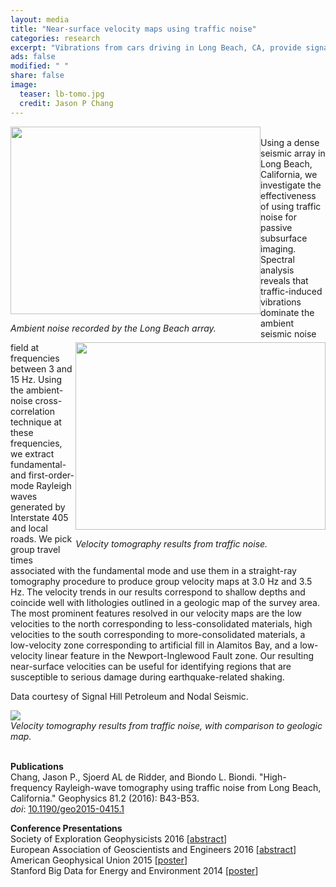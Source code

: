 ```yaml
---                                                                             
layout: media                                                                   
title: "Near-surface velocity maps using traffic noise"
categories: research
excerpt: "Vibrations from cars driving in Long Beach, CA, provide signal that can be harnessed for estimating seismic velocities."
ads: false                                                                       
modified: " "
share: false                                                                    
image:
  teaser: lb-tomo.jpg
  credit: Jason P Chang
---                                                                             
```


<style>
.imgContainerL{
    float:left;
}
.imgContainerR{
    float:right;
}
</style>

<div class="image12">
    <div class="imgContainerL">
        <img src="{{ site.url }}/images/sh-noise-movie-high.gif" width="400" height="300"/>
        <p><em>Ambient noise recorded by the Long Beach array.</em></p>
    </div>
    <div class="imgContainerR">
        <img src="{{ site.url }}/images/sh-noise-movie-high.gif" width="400" height="300" />
        <p><em>Velocity tomography results from traffic noise.</em></p>
    </div>
</div>
<!--<div class="image-wrap">
<img src="{{ site.url }}/images/sh-noise-movie-high.gif" width="400" height="30" />
<div><br /><em>Ambient noise recorded by the Long Beach array.!!</em></div>
<img src="{{ site.url }}/images/sh-master3-sym-movie-high35.gif" width="400" height="300" />
<div><br /><em>Example of a virtual source generated from ambient noise.</em></div>
<img src="{{ site.url }}/images/{{page.image.teaser}}" />
<div><br /><em>Velocity tomography results from traffic noise.</em></div>
</div>-->
<div>
<p>
<br />
Using a dense seismic array in Long Beach, California, we investigate the effectiveness of using traffic noise for passive subsurface imaging. Spectral analysis reveals that traffic-induced vibrations dominate the ambient seismic noise field at frequencies between 3 and 15 Hz. Using the ambient-noise cross-correlation technique at these frequencies, we extract fundamental- and first-order-mode Rayleigh waves generated by Interstate 405 and local roads. We pick group travel times associated with the fundamental mode and use them in a straight-ray tomography procedure to produce group velocity maps at 3.0 Hz and 3.5 Hz. The velocity trends in our results correspond to shallow depths and coincide well with lithologies outlined in a geologic map of the survey area. The most prominent features resolved in our velocity maps are the low velocities to the north corresponding to less-consolidated materials, high velocities to the south corresponding to more-consolidated materials, a low-velocity zone corresponding to artificial fill in Alamitos Bay, and a low-velocity linear feature in the Newport-Inglewood Fault zone. Our resulting near-surface velocities can be useful for identifying regions that are susceptible to serious damage during earthquake-related shaking.
</p>
<p>
Data courtesy of Signal Hill Petroleum and Nodal Seismic.
</p>
</div>
<img src="{{ site.url }}/images/{{page.image.teaser}}" />
<div><em>Velocity tomography results from traffic noise, with comparison to geologic map.</em></div><br />
<p>
<b>Publications</b><br />
Chang, Jason P., Sjoerd AL de Ridder, and Biondo L. Biondi. "High-frequency Rayleigh-wave tomography using traffic noise from Long Beach, California." Geophysics 81.2 (2016): B43-B53.<br />
<em>doi</em>: <a href="http://library.seg.org/doi/abs/10.1190/geo2015-0415.1" target="_blank">10.1190/geo2015-0415.1</a>
</p>
<p>
<b>Conference Presentations</b><br />
Society of Exploration Geophysicists 2016 [<a  href="http://library.seg.org/doi/abs/10.1190/segam2015-5851307.1" target="_blank">abstract</a>]<br />
European Association of Geoscientists and Engineers 2016 [<a  href="http://www.earthdoc.org/publication/publicationdetails/?publication=84875" target="_blank">abstract</a>]<br />
American Geophysical Union 2015 [<a  href="{{site.url}}/images/agu2015-v01.pdf" target="_blank">poster</a>]<br />
Stanford Big Data for Energy and Environment 2014 [<a  href="{{site.url}}/images/bigdata_final.pdf" target="_blank">poster</a>]<br />
</p>
